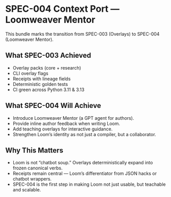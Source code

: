 # SPEC-004 Context Port — Loomweaver Mentor

This bundle marks the transition from SPEC-003 (Overlays) to SPEC-004 (Loomweaver Mentor).

## What SPEC-003 Achieved
- Overlay packs (core + research)
- CLI overlay flags
- Receipts with lineage fields
- Deterministic golden tests
- CI green across Python 3.11 & 3.13

## What SPEC-004 Will Achieve
- Introduce Loomweaver Mentor (a GPT agent for authors).
- Provide inline author feedback when writing Loom.
- Add teaching overlays for interactive guidance.
- Strengthen Loom’s identity as not just a compiler, but a collaborator.

## Why This Matters
- Loom is not “chatbot soup.” Overlays deterministically expand into frozen canonical verbs.
- Receipts remain central — Loom’s differentiator from JSON hacks or chatbot wrappers.
- SPEC-004 is the first step in making Loom not just usable, but teachable and scalable.

